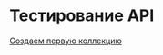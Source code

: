 # Тестирование API
[Создаем первую коллекцию](https://www.postman.com/flight-meteorologist-41058847/api/collection/sukzdk7/demoshopping?action=share&creator=38349097) 

